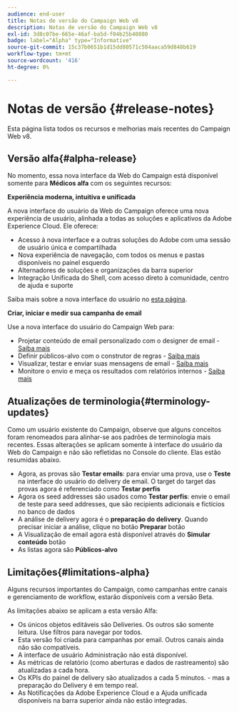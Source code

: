 ```yaml
---
audience: end-user
title: Notas de versão do Campaign Web v8
description: Notas de versão do Campaign Web v8
exl-id: 3d8c07be-665e-46af-ba5d-f04b25b40880
badge: label="Alpha" type="Informative"
source-git-commit: 15c37b0651b1d15dd80571c504aaca59d848b619
workflow-type: tm+mt
source-wordcount: '416'
ht-degree: 0%

---
```



# Notas de versão {#release-notes}

Esta página lista todos os recursos e melhorias mais recentes do Campaign Web v8.

## Versão alfa{#alpha-release}

No momento, essa nova interface da Web do Campaign está disponível somente para **Médicos alfa** com os seguintes recursos:

**Experiência moderna, intuitiva e unificada**

A nova interface do usuário da Web do Campaign oferece uma nova experiência de usuário, alinhada a todas as soluções e aplicativos da Adobe Experience Cloud. Ele oferece:

* Acesso à nova interface e a outras soluções do Adobe com uma sessão de usuário única e compartilhada
* Nova experiência de navegação, com todos os menus e pastas disponíveis no painel esquerdo
* Alternadores de soluções e organizações da barra superior
* Integração Unificada do Shell, com acesso direto à comunidade, centro de ajuda e suporte
<!--
No search and pulse notifications in Alpha
-->

Saiba mais sobre a nova interface do usuário no [esta página](../get-started/user-interface.md).

**Criar, iniciar e medir sua campanha de email**

Use a nova interface do usuário do Campaign Web para:

* Projetar conteúdo de email personalizado com o designer de email - [Saiba mais](../content/edit-content.md)
* Definir públicos-alvo com o construtor de regras - [Saiba mais](../audience/about-audiences.md)
* Visualizar, testar e enviar suas mensagens de email - [Saiba mais](../monitor/prepare-send.md)
* Monitore o envio e meça os resultados com relatórios internos - [Saiba mais](../reporting/reports.md)

<!--
add info somewhere to remind users that
* they still have access to their console (+ link to v8 console doc)
* they keep their existing data (example: will be able to use their existing delivery templates to create deliveries)
-->


## Atualizações de terminologia{#terminology-updates}

Como um usuário existente do Campaign, observe que alguns conceitos foram renomeados para alinhar-se aos padrões de terminologia mais recentes. Essas alterações se aplicam somente à interface do usuário da Web do Campaign e não são refletidas no Console do cliente. Elas estão resumidas abaixo.

* Agora, as provas são **Testar emails**: para enviar uma prova, use o **Teste** na interface do usuário do delivery de email. O target do target das provas agora é referenciado como **Testar perfis**
* Agora os seed addresses são usados como **Testar perfis**: envie o email de teste para seed addresses, que são recipients adicionais e fictícios no banco de dados
* A análise de delivery agora é o **preparação do delivery**. Quando precisar iniciar a análise, clique no botão **Preparar** botão
* A Visualização de email agora está disponível através do **Simular conteúdo** botão
* As listas agora são **Públicos-alvo**

## Limitações{#limitations-alpha}

Alguns recursos importantes do Campaign, como campanhas entre canais e gerenciamento de workflow, estarão disponíveis com a versão Beta.

As limitações abaixo se aplicam a esta versão Alfa:

* Os únicos objetos editáveis são Deliveries. Os outros são somente leitura. Use filtros para navegar por todos.
* Esta versão foi criada para campanhas por email. Outros canais ainda não são compatíveis.
* A interface de usuário Administração não está disponível.
* As métricas de relatório (como aberturas e dados de rastreamento) são atualizadas a cada hora.
* Os KPIs do painel de delivery são atualizados a cada 5 minutos. - mas a preparação do Delivery é em tempo real.
* As Notificações da Adobe Experience Cloud e a Ajuda unificada disponíveis na barra superior ainda não estão integradas.

